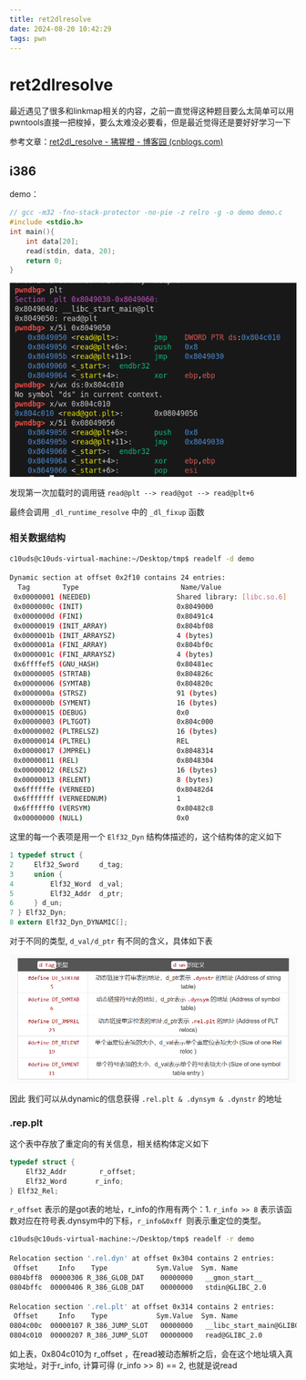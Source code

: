 ```yaml
---
title: ret2dlresolve
date: 2024-08-20 10:42:29
tags: pwn
---
```


# ret2dlresolve

最近遇见了很多和linkmap相关的内容，之前一直觉得这种题目要么太简单可以用pwntools直接一把梭掉，要么太难没必要看，但是最近觉得还是要好好学习一下

参考文章：[ret2dl_resolve - 狒猩橙 - 博客园 (cnblogs.com)](https://www.cnblogs.com/pwnfeifei/p/15701859.html)

## i386

demo：

```c
// gcc -m32 -fno-stack-protector -no-pie -z relro -g -o demo demo.c
#include <stdio.h>
int main(){
    int data[20];
    read(stdin, data, 20);
    return 0;
}
```

![img](../images/QQ_1724124194485.png)

发现第一次加载时的调用链 `read@plt --> read@got --> read@plt+6`

最终会调用 `_dl_runtime_resolve` 中的 `_dl_fixup` 函数

### 相关数据结构

```bash
c10uds@c10uds-virtual-machine:~/Desktop/tmp$ readelf -d demo

Dynamic section at offset 0x2f10 contains 24 entries:
  Tag        Type                         Name/Value
 0x00000001 (NEEDED)                     Shared library: [libc.so.6]
 0x0000000c (INIT)                       0x8049000
 0x0000000d (FINI)                       0x80491c4
 0x00000019 (INIT_ARRAY)                 0x804bf08
 0x0000001b (INIT_ARRAYSZ)               4 (bytes)
 0x0000001a (FINI_ARRAY)                 0x804bf0c
 0x0000001c (FINI_ARRAYSZ)               4 (bytes)
 0x6ffffef5 (GNU_HASH)                   0x80481ec
 0x00000005 (STRTAB)                     0x804826c
 0x00000006 (SYMTAB)                     0x804820c
 0x0000000a (STRSZ)                      91 (bytes)
 0x0000000b (SYMENT)                     16 (bytes)
 0x00000015 (DEBUG)                      0x0
 0x00000003 (PLTGOT)                     0x804c000
 0x00000002 (PLTRELSZ)                   16 (bytes)
 0x00000014 (PLTREL)                     REL
 0x00000017 (JMPREL)                     0x8048314
 0x00000011 (REL)                        0x8048304
 0x00000012 (RELSZ)                      16 (bytes)
 0x00000013 (RELENT)                     8 (bytes)
 0x6ffffffe (VERNEED)                    0x80482d4
 0x6fffffff (VERNEEDNUM)                 1
 0x6ffffff0 (VERSYM)                     0x80482c8
 0x00000000 (NULL)                       0x0
```

这里的每一个表项是用一个 `Elf32_Dyn` 结构体描述的，这个结构体的定义如下

```c
1 typedef struct {
2     Elf32_Sword     d_tag;
3     union {
4         Elf32_Word  d_val;
5         Elf32_Addr  d_ptr;
6     } d_un;
7 } Elf32_Dyn;
8 extern Elf32_Dyn_DYNAMIC[];
```

对于不同的类型,  `d_val/d_ptr` 有不同的含义，具体如下表

![img](../images/2684101-20211217123615600-1979707640.png)

因此 我们可以从dynamic的信息获得 `.rel.plt & .dynsym & .dynstr` 的地址 

### .rep.plt

这个表中存放了重定向的有关信息，相关结构体定义如下

```c
typedef struct {
	Elf32_Addr        r_offset;
    Elf32_Word       r_info;
} Elf32_Rel;
```

`r_offset` 表示的是got表的地址，r_info的作用有两个：1. `r_info >> 8` 表示该函数对应在符号表.dynsym中的下标，`r_info&0xff `则表示重定位的类型。

```bash
c10uds@c10uds-virtual-machine:~/Desktop/tmp$ readelf -r demo

Relocation section '.rel.dyn' at offset 0x304 contains 2 entries:
 Offset     Info    Type            Sym.Value  Sym. Name
0804bff8  00000306 R_386_GLOB_DAT    00000000   __gmon_start__
0804bffc  00000406 R_386_GLOB_DAT    00000000   stdin@GLIBC_2.0

Relocation section '.rel.plt' at offset 0x314 contains 2 entries:
 Offset     Info    Type            Sym.Value  Sym. Name
0804c00c  00000107 R_386_JUMP_SLOT   00000000   __libc_start_main@GLIBC_2.34
0804c010  00000207 R_386_JUMP_SLOT   00000000   read@GLIBC_2.0
```

如上表，0x804c010为 r_offset ，在read被动态解析之后，会在这个地址填入真实地址，对于r_info, 计算可得 (r_info >> 8) == 2, 也就是说read